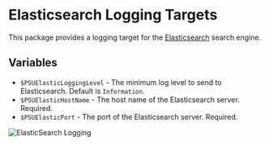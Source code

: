 # Elasticsearch Logging Targets

This package provides a logging target for the [Elasticsearch](https://www.elastic.co/products/elasticsearch) search engine.

## Variables 

- `$PSUElasticLoggingLevel` - The minimum log level to send to Elasticsearch. Default is `Information`.
- `$PSUElasticHostName` - The host name of the Elasticsearch server. Required.
- `$PSUElasticPort` - The port of the Elasticsearch server. Required.

![ElasticSearch Logging](https://raw.githubusercontent.com/ironmansoftware/scripts/main/images/Diagnostics/ElasticSearch.Logging/ElasticSearch.Logging.png)